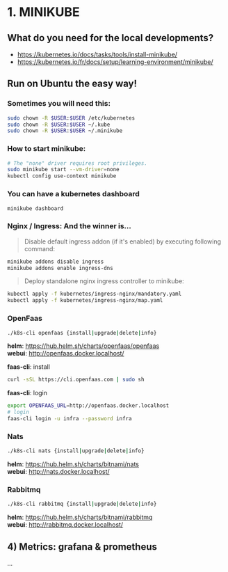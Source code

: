 # 1. MINIKUBE

## What do you need for the local developments?

* https://kubernetes.io/docs/tasks/tools/install-minikube/
* https://kubernetes.io/fr/docs/setup/learning-environment/minikube/

## Run on Ubuntu the easy way!

### Sometimes you will need this:

```sh
sudo chown -R $USER:$USER /etc/kubernetes
sudo chown -R $USER:$USER ~/.kube
sudo chown -R $USER:$USER ~/.minikube
```

### How to start minikube:

```sh
# The "none" driver requires root privileges.
sudo minikube start --vm-driver=none
kubectl config use-context minikube
```

### You can have a kubernetes dashboard

```sh
minikube dashboard
```

### Nginx / Ingress: And the winner is...

> Disable default ingress addon (if it's enabled) by executing following command:

```sh
minikube addons disable ingress
minikube addons enable ingress-dns
```

> Deploy standalone nginx ingress controller to minikube:

```sh
kubectl apply -f kubernetes/ingress-nginx/mandatory.yaml
kubectl apply -f kubernetes/ingress-nginx/map.yaml
```

### OpenFaas

```sh
./k8s-cli openfaas {install|upgrade|delete|info}
```
__helm__: https://hub.helm.sh/charts/openfaas/openfaas  
__webui__: http://openfaas.docker.localhost/

__faas-cli__: install

```sh
curl -sSL https://cli.openfaas.com | sudo sh
```

__faas-cli__: login

```sh
export OPENFAAS_URL=http://openfaas.docker.localhost
# login
faas-cli login -u infra --password infra
```

### Nats
```sh
./k8s-cli nats {install|upgrade|delete|info}
```
__helm__: https://hub.helm.sh/charts/bitnami/nats  
__webui__: http://nats.docker.localhost/

### Rabbitmq
```sh
./k8s-cli rabbitmq {install|upgrade|delete|info}
```
__helm__: https://hub.helm.sh/charts/bitnami/rabbitmq  
__webui__: http://rabbitmq.docker.localhost/

## 4) Metrics: grafana & prometheus

...
